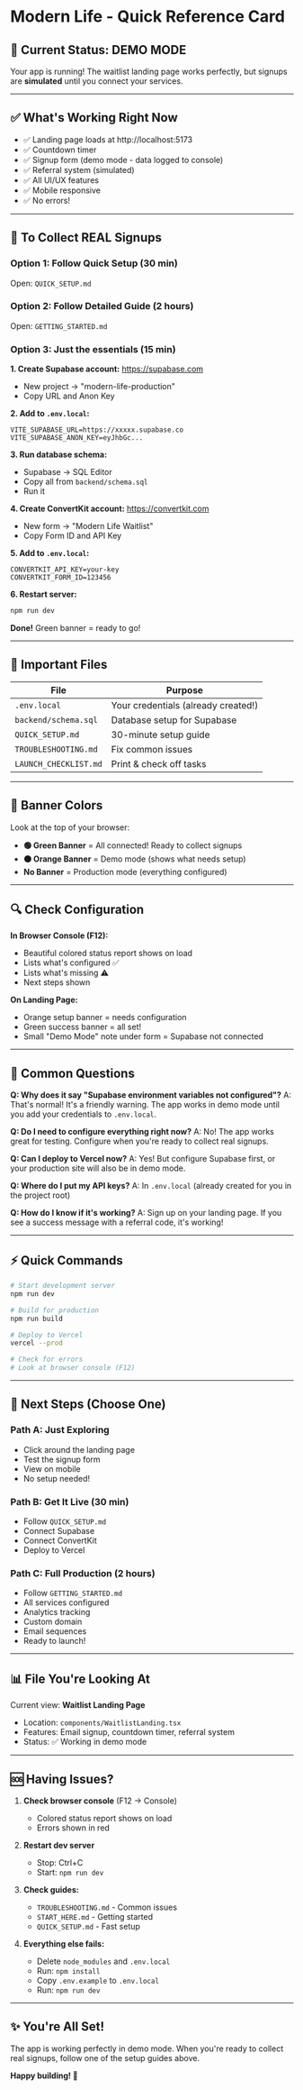 # Modern Life - Quick Reference Card

## 🎯 Current Status: DEMO MODE

Your app is running! The waitlist landing page works perfectly, but signups are **simulated** until you connect your services.

---

## ✅ What's Working Right Now

- ✅ Landing page loads at http://localhost:5173
- ✅ Countdown timer
- ✅ Signup form (demo mode - data logged to console)
- ✅ Referral system (simulated)
- ✅ All UI/UX features
- ✅ Mobile responsive
- ✅ No errors!

---

## 🔧 To Collect REAL Signups

### Option 1: Follow Quick Setup (30 min)
Open: `QUICK_SETUP.md`

### Option 2: Follow Detailed Guide (2 hours)
Open: `GETTING_STARTED.md`

### Option 3: Just the essentials (15 min)

**1. Create Supabase account:** https://supabase.com
   - New project → "modern-life-production"
   - Copy URL and Anon Key
   
**2. Add to `.env.local`:**
```env
VITE_SUPABASE_URL=https://xxxxx.supabase.co
VITE_SUPABASE_ANON_KEY=eyJhbGc...
```

**3. Run database schema:**
   - Supabase → SQL Editor
   - Copy all from `backend/schema.sql`
   - Run it

**4. Create ConvertKit account:** https://convertkit.com
   - New form → "Modern Life Waitlist"
   - Copy Form ID and API Key
   
**5. Add to `.env.local`:**
```env
CONVERTKIT_API_KEY=your-key
CONVERTKIT_FORM_ID=123456
```

**6. Restart server:**
```bash
npm run dev
```

**Done!** Green banner = ready to go!

---

## 📂 Important Files

| File | Purpose |
|------|---------|
| `.env.local` | Your credentials (already created!) |
| `backend/schema.sql` | Database setup for Supabase |
| `QUICK_SETUP.md` | 30-minute setup guide |
| `TROUBLESHOOTING.md` | Fix common issues |
| `LAUNCH_CHECKLIST.md` | Print & check off tasks |

---

## 🎨 Banner Colors

Look at the top of your browser:

- **🟢 Green Banner** = All connected! Ready to collect signups
- **🟠 Orange Banner** = Demo mode (shows what needs setup)
- **No Banner** = Production mode (everything configured)

---

## 🔍 Check Configuration

**In Browser Console (F12):**
- Beautiful colored status report shows on load
- Lists what's configured ✅
- Lists what's missing ⚠️
- Next steps shown

**On Landing Page:**
- Orange setup banner = needs configuration
- Green success banner = all set!
- Small "Demo Mode" note under form = Supabase not connected

---

## 🚨 Common Questions

**Q: Why does it say "Supabase environment variables not configured"?**
A: That's normal! It's a friendly warning. The app works in demo mode until you add your credentials to `.env.local`.

**Q: Do I need to configure everything right now?**
A: No! The app works great for testing. Configure when you're ready to collect real signups.

**Q: Can I deploy to Vercel now?**
A: Yes! But configure Supabase first, or your production site will also be in demo mode.

**Q: Where do I put my API keys?**
A: In `.env.local` (already created for you in the project root)

**Q: How do I know if it's working?**
A: Sign up on your landing page. If you see a success message with a referral code, it's working!

---

## ⚡ Quick Commands

```bash
# Start development server
npm run dev

# Build for production
npm run build

# Deploy to Vercel
vercel --prod

# Check for errors
# Look at browser console (F12)
```

---

## 🎯 Next Steps (Choose One)

### Path A: Just Exploring
- Click around the landing page
- Test the signup form
- View on mobile
- No setup needed!

### Path B: Get It Live (30 min)
- Follow `QUICK_SETUP.md`
- Connect Supabase
- Connect ConvertKit
- Deploy to Vercel

### Path C: Full Production (2 hours)
- Follow `GETTING_STARTED.md`
- All services configured
- Analytics tracking
- Custom domain
- Email sequences
- Ready to launch!

---

## 📊 File You're Looking At

Current view: **Waitlist Landing Page**
- Location: `components/WaitlistLanding.tsx`
- Features: Email signup, countdown timer, referral system
- Status: ✅ Working in demo mode

---

## 🆘 Having Issues?

1. **Check browser console** (F12 → Console)
   - Colored status report shows on load
   - Errors shown in red

2. **Restart dev server**
   - Stop: Ctrl+C
   - Start: `npm run dev`

3. **Check guides:**
   - `TROUBLESHOOTING.md` - Common issues
   - `START_HERE.md` - Getting started
   - `QUICK_SETUP.md` - Fast setup

4. **Everything else fails:**
   - Delete `node_modules` and `.env.local`
   - Run: `npm install`
   - Copy `.env.example` to `.env.local`
   - Run: `npm run dev`

---

## ✨ You're All Set!

The app is working perfectly in demo mode. When you're ready to collect real signups, follow one of the setup guides above.

**Happy building! 🚀**
